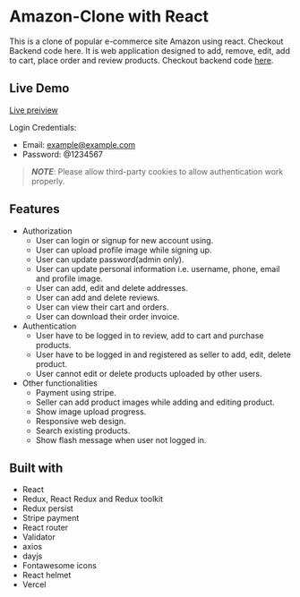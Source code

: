 # Amazon-Clone with React

This is a clone of popular e-commerce site Amazon using react. Checkout Backend code here. It is web application designed to add, remove, edit, add to cart, place order and review products. Checkout backend code [here](https://github.com/Kaushal672/rest-api-amazon-clone).

## Live Demo

[Live preiview](https://amazon-react-clone-ten.vercel.app/)

Login Credentials:

-   Email: example@example.com
-   Password: @1234567

> **_NOTE_**: Please allow third-party cookies to allow authentication work properly.

## Features

-   Authorization
    -   User can login or signup for new account using.
    -   User can upload profile image while signing up.
    -   User can update password(admin only).
    -   User can update personal information i.e. username, phone, email and profile image.
    -   User can add, edit and delete addresses.
    -   User can add and delete reviews.
    -   User can view their cart and orders.
    -   User can download their order invoice.
-   Authentication
    -   User have to be logged in to review, add to cart and purchase products.
    -   User have to be logged in and registered as seller to add, edit, delete product.
    -   User cannot edit or delete products uploaded by other users.
-   Other functionalities
    -   Payment using stripe.
    -   Seller can add product images while adding and editing product.
    -   Show image upload progress.
    -   Responsive web design.
    -   Search existing products.
    -   Show flash message when user not logged in.

## Built with

-   React
-   Redux, React Redux and Redux toolkit
-   Redux persist
-   Stripe payment
-   React router
-   Validator
-   axios
-   dayjs
-   Fontawesome icons
-   React helmet
-   Vercel
